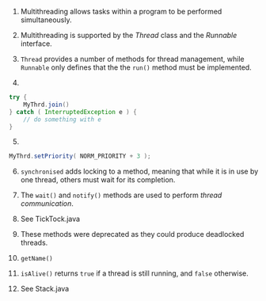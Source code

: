 1) Multithreading allows tasks within a program to be performed simultaneously.

2) Multithreading is supported by the _Thread_ class and the _Runnable_ interface.

3) ``Thread`` provides a number of methods for thread management, while ``Runnable`` only
defines that the the ``run()`` method must be implemented.

4)
```java
try {
	MyThrd.join()
} catch ( InterruptedException e ) {
	// do something with e
}
```

5)
```java
MyThrd.setPriority( NORM_PRIORITY + 3 );
```

6) ``synchronised`` adds locking to a method, meaning that while it is in use by one thread, others
must wait for its completion.

7) The ``wait()`` and ``notify()`` methods are used to perform _thread communication_.

8) See TickTock.java

9) These methods were deprecated as they could produce deadlocked threads.

10) ``getName()``

11) ``isAlive()`` returns ``true`` if a thread is still running, and ``false`` otherwise. 

12) See Stack.java